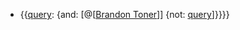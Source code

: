 - {{[query](<query.md>): {and: [@[[Brandon Toner](<@[[Brandon Toner.md>)]] {not: [query](<query.md>)]}}}}
